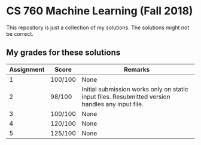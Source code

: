 # CS 760 Machine Learning (Fall 2018)
This repository is just a collection of my solutions. The solutions might not be correct.

## My grades for these solutions

| Assignment    | Score         | Remarks |
| ------------- | ------------- | ------- |
| 1             | 100/100         | None    |
| 2             | 98/100         | Initial submission works only on static input files. Resubmitted version handles any input file.    |
| 3             | 100/100         | None    |
| 4             | 120/100         | None    |
| 5             | 125/100         | None    |
